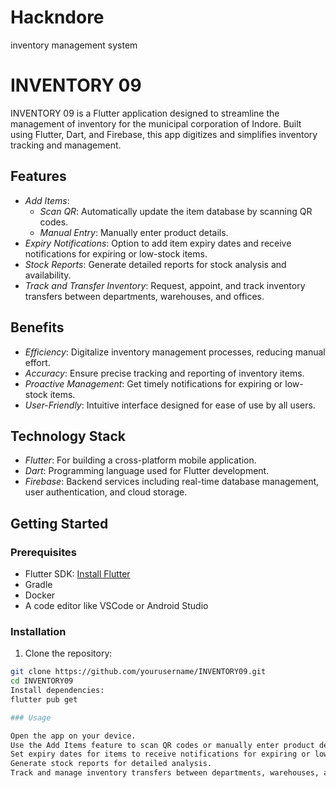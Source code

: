 # Hackndore
inventory management system
# INVENTORY 09

INVENTORY 09 is a Flutter application designed to streamline the management of inventory for the municipal corporation of Indore. Built using Flutter, Dart, and Firebase, this app digitizes and simplifies inventory tracking and management.

## Features

- *Add Items*:
  - *Scan QR*: Automatically update the item database by scanning QR codes.
  - *Manual Entry*: Manually enter product details.
- *Expiry Notifications*: Option to add item expiry dates and receive notifications for expiring or low-stock items.
- *Stock Reports*: Generate detailed reports for stock analysis and availability.
- *Track and Transfer Inventory*: Request, appoint, and track inventory transfers between departments, warehouses, and offices.

## Benefits

- *Efficiency*: Digitalize inventory management processes, reducing manual effort.
- *Accuracy*: Ensure precise tracking and reporting of inventory items.
- *Proactive Management*: Get timely notifications for expiring or low-stock items.
- *User-Friendly*: Intuitive interface designed for ease of use by all users.

## Technology Stack

- *Flutter*: For building a cross-platform mobile application.
- *Dart*: Programming language used for Flutter development.
- *Firebase*: Backend services including real-time database management, user authentication, and cloud storage.

## Getting Started

### Prerequisites

- Flutter SDK: [Install Flutter](https://flutter.dev/docs/get-started/install)
- Gradle
- Docker
- A code editor like VSCode or Android Studio

### Installation

1. Clone the repository:

```bash
git clone https://github.com/yourusername/INVENTORY09.git
cd INVENTORY09
Install dependencies:
flutter pub get

### Usage

Open the app on your device.
Use the Add Items feature to scan QR codes or manually enter product details.
Set expiry dates for items to receive notifications for expiring or low-stock items.
Generate stock reports for detailed analysis.
Track and manage inventory transfers between departments, warehouses, and offices.
